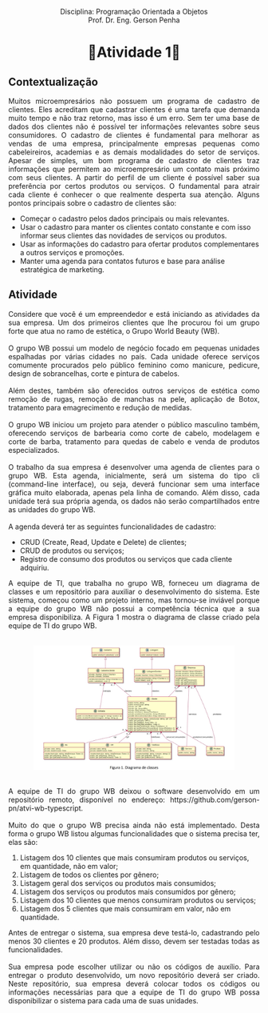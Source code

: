 
<p align="center">Disciplina: Programação Orientada a Objetos<br>
Prof. Dr. Eng. Gerson Penha<br></p>

<h1 align="center">🔸Atividade 1🔸</h1>

## Contextualização

<p align="justify">Muitos microempresários não possuem um programa de cadastro de clientes. Eles acreditam que cadastrar clientes é uma tarefa que demanda muito tempo e não traz retorno, mas isso é um erro. Sem ter uma base de dados dos clientes não é possível ter informações relevantes sobre seus consumidores. 
O cadastro de clientes é fundamental para melhorar as vendas de uma empresa, principalmente empresas pequenas como cabeleireiros, academias e as demais modalidades do setor de serviços. Apesar de simples, um bom programa de cadastro de clientes traz informações que permitem ao microempresário um contato mais próximo com seus clientes. A partir do perfil de um cliente é possível saber sua preferência por certos produtos ou serviços.
O fundamental para atrair cada cliente é conhecer o que realmente desperta sua atenção. Alguns pontos principais sobre o cadastro de clientes são:<br></p>

- Começar o cadastro pelos dados principais ou mais relevantes.
- Usar o cadastro para manter os clientes contato constante e com isso informar seus clientes das novidades de serviços ou produtos.
- Usar as informações do cadastro para ofertar produtos complementares a outros serviços e promoções.
- Manter uma agenda para contatos futuros e base para análise estratégica de marketing.

## Atividade
  
<p align="justify">Considere que você é um empreendedor e está iniciando as atividades da sua empresa. Um dos primeiros clientes que lhe procurou foi um grupo forte que atua no ramo de estética, o Grupo World Beauty (WB).<br>
<br>
O grupo WB possui um modelo de negócio focado em pequenas unidades espalhadas por várias cidades no país. Cada unidade oferece serviços comumente procurados pelo público feminino como manicure, pedicure, design de sobrancelhas, corte e pintura de cabelos.<br>
<br>
Além destes, também são oferecidos outros serviços de estética como remoção de rugas, remoção de manchas na pele, aplicação de Botox, tratamento para emagrecimento e redução de medidas.<br>
<br>
O grupo WB iniciou um projeto para atender o público masculino também, oferecendo serviços de barbearia como corte de cabelo, modelagem e corte de barba, tratamento para quedas de cabelo e venda de produtos especializados.<br>
<br>
O trabalho da sua empresa é desenvolver uma agenda de clientes para o grupo WB. Esta agenda, inicialmente, será um sistema do tipo cli (command-line interface), ou seja, deverá funcionar sem uma interface gráfica 
muito elaborada, apenas pela linha de comando. Além disso, cada unidade terá sua própria agenda, os dados não serão compartilhados entre as unidades do grupo WB.<br>
<br>
A agenda deverá ter as seguintes funcionalidades de cadastro:<br></p>

- CRUD (Create, Read, Update e Delete) de clientes;
- CRUD de produtos ou serviços;
- Registro de consumo dos produtos ou serviços que cada cliente adquiriu.
  
<p align="justify">A equipe de TI, que trabalha no grupo WB, forneceu um diagrama de classes e um repositório para auxiliar o desenvolvimento do sistema. Este sistema, começou como um projeto interno, mas tornou-se inviável porque 
a equipe do grupo WB não possui a competência técnica que a sua empresa disponibiliza. A Figura 1 mostra o diagrama de classe criado pela equipe de TI do grupo WB.<br>
<br></p>

<div align="center">
  <img src="Imagens/Diagrama.jpg" width="80%" height="80%"/>
 </div>
<br>

<p align="justify">A equipe de TI do grupo WB deixou o software desenvolvido em um repositório remoto, disponível no endereço: https://github.com/gerson-pn/atvi-wb-typescript.<br>
<br>
Muito do que o grupo WB precisa ainda não está implementado. Desta forma o grupo WB listou algumas funcionalidades que o sistema precisa ter, elas são:<br></p>

1. Listagem dos 10 clientes que mais consumiram produtos ou serviços, em quantidade, não em valor;
2. Listagem de todos os clientes por gênero;
3. Listagem geral dos serviços ou produtos mais consumidos;
4. Listagem dos serviços ou produtos mais consumidos por gênero;
5. Listagem dos 10 clientes que menos consumiram produtos ou serviços;
6. Listagem dos 5 clientes que mais consumiram em valor, não em quantidade.
  
<p align="justify">Antes de entregar o sistema, sua empresa deve testá-lo, cadastrando pelo menos 30 clientes e 20 produtos. Além disso, devem ser testadas todas as funcionalidades.<br>
<br>
Sua empresa pode escolher utilizar ou não os códigos de auxílio. Para entregar o produto desenvolvido, um novo repositório deverá ser criado. Neste repositório, sua empresa deverá colocar todos os códigos ou 
informações necessárias para que a equipe de TI do grupo WB possa disponibilizar o sistema para cada uma de suas unidades.<br></p>

